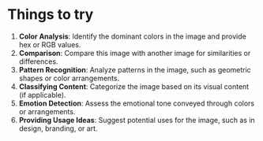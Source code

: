 # Things to try

1. **Color Analysis**: Identify the dominant colors in the image and provide hex or RGB values.
2. **Comparison**: Compare this image with another image for similarities or differences.
3. **Pattern Recognition**: Analyze patterns in the image, such as geometric shapes or color arrangements.
4. **Classifying Content**: Categorize the image based on its visual content (if applicable).
5. **Emotion Detection**: Assess the emotional tone conveyed through colors or arrangements.
6. **Providing Usage Ideas**: Suggest potential uses for the image, such as in design, branding, or art.